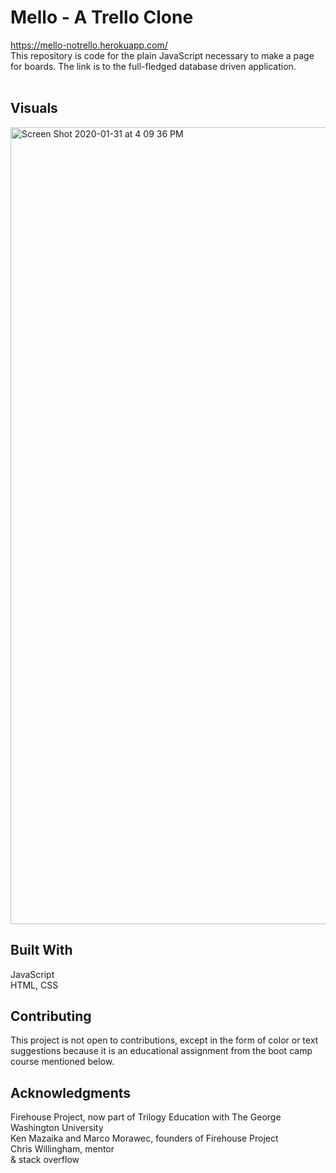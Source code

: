 # Mello - A Trello Clone <br />
https://mello-notrello.herokuapp.com/ <br />
This repository is code for the plain JavaScript necessary to make a page for boards. The link is to the full-fledged database driven application. <br />  <br />

## Visuals
<img width="1275" alt="Screen Shot 2020-01-31 at 4 09 36 PM" src="https://user-images.githubusercontent.com/53051292/73574674-5273b100-4444-11ea-9265-12521da18b13.png">

## Built With

JavaScript <br />
HTML, CSS <br />

## Contributing

This project is not open to contributions, except in the form of color or text suggestions because it is an educational assignment from the boot camp course mentioned below. 

## Acknowledgments

Firehouse Project, now part of Trilogy Education with The George Washington University <br />
Ken Mazaika and Marco Morawec, founders of Firehouse Project <br />
Chris Willingham, mentor <br />
& stack overflow


